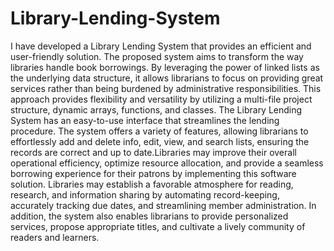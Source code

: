 # Library-Lending-System
I have developed a Library Lending System that provides an efficient and user-friendly solution. The proposed system aims to transform the way libraries handle book borrowings. By leveraging the power of linked lists as the underlying data structure, it allows librarians to focus on providing great services rather than being burdened by administrative responsibilities. This approach provides flexibility and versatility by utilizing a multi-file project structure, dynamic arrays, functions, and classes. The Library Lending System has an easy-to-use interface that streamlines the lending procedure. The system offers a variety of features, allowing librarians to effortlessly add and delete info, edit, view, and search lists, ensuring the records are correct and up to date.Libraries may improve their overall operational efficiency, optimize resource allocation, and
provide a seamless borrowing experience for their patrons by implementing this software solution. Libraries may establish a favorable atmosphere for reading, research, and information sharing by automating record-keeping, accurately tracking due dates, and streamlining member administration. In addition, the system also enables librarians to provide personalized services,
propose appropriate titles, and cultivate a lively community of readers and learners.
